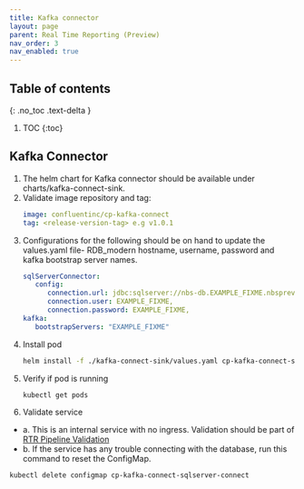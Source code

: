 ```yaml
---
title: Kafka connector
layout: page
parent: Real Time Reporting (Preview)
nav_order: 3
nav_enabled: true
---
```


## Table of contents
{: .no_toc .text-delta }

1. TOC
{:toc}

## Kafka Connector
1. The helm chart for Kafka connector should be available under charts/kafka-connect-sink.
2. Validate image repository and tag:
   ```yaml
   image: confluentinc/cp-kafka-connect
   tag: <release-version-tag> e.g v1.0.1
   ```
3. Configurations for the following should be on hand to update the values.yaml file- RDB_modern hostname, username, password and kafka bootstrap server names.
   ```yaml
   sqlServerConnector: 
      config: 
         connection.url: jdbc:sqlserver://nbs-db.EXAMPLE_FIXME.nbspreview.com:1433;databaseName=rdb_modern;encrypt=true;trustServerCertificate=true;,
         connection.user: EXAMPLE_FIXME,
         connection.password: EXAMPLE_FIXME,
   kafka:
      bootstrapServers: "EXAMPLE_FIXME"
   ```
4. Install pod
   ```bash
   helm install -f ./kafka-connect-sink/values.yaml cp-kafka-connect-server ./kafka-connect-sink/
   ```
5. Verify if pod is running
   ```bash
   kubectl get pods
   ```
6. Validate service
  - a. This is an internal service with no ingress. Validation should be part of [RTR Pipeline Validation](5_rtr_pipeline_validation.html)
  - b. If the service has any trouble connecting with the database, run this command to reset the ConfigMap.
```bash
kubectl delete configmap cp-kafka-connect-sqlserver-connect
```
